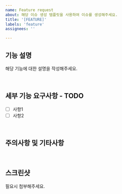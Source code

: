 ```yaml
---
name: Feature request
about: 해당 이슈 생성 템플릿을 사용하여 이슈를 생성해주세요.
title: '[FEATURE]'
labels: 'feature'
assignees: ''

---
```




## 기능 설명

해당 기능에 대한 설명을 작성해주세요.

<br />

## 세부 기능 요구사항 - TODO

- [ ]  사항1
- [ ]  사항2

<br />

## 주의사항 및 기타사항

<br />

## 스크린샷
필요시 첨부해주세요.

